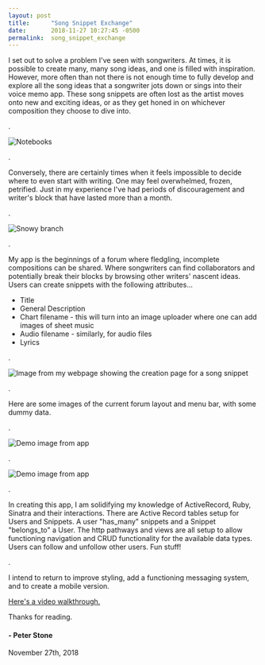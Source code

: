 ```yaml
---
layout: post
title:      "Song Snippet Exchange"
date:       2018-11-27 10:27:45 -0500
permalink:  song_snippet_exchange
---
```





I set out to solve a problem I've seen with songwriters. At times, it is possible to create many, many song ideas, and one is filled with inspiration. However, more often than not there is not enough time to fully develop and explore all the song ideas that a songwriter jots down or sings into their voice memo app. These song snippets are often lost as the artist moves onto new and exciting ideas, or as they get honed in on whichever composition they choose to dive into.


.
 
  
	 
![Notebooks](https://i.imgur.com/iwjtkYQ.jpg)



.



Conversely, there are certainly times when it feels impossible to decide where to even start with writing. One may feel overwhelmed, frozen, petrified. Just in my experience I've had periods of discouragement and writer's block that have lasted more than a month.


.



![Snowy branch](https://i.imgur.com/2m0O1sc.jpg)


.



My app is the beginnings of a forum where fledgling, incomplete compositions can be shared. Where songwriters can find collaborators and potentially break their blocks by browsing other writers' nascent ideas. Users can create snippets with the following attributes...
* Title
* General Description
* Chart filename - this will turn into an image uploader where one can add images of sheet music
* Audio filename - similarly, for audio files
* Lyrics

.

![Image from my webpage showing the creation page for a song snippet](https://i.imgur.com/qEnaA5M.png)


.


Here are some images of the current forum layout and menu bar, with some dummy data.


.





![Demo image from app](https://i.imgur.com/hUBSMhN.png)


.


![Demo image from app](https://i.imgur.com/FHycqoL.png)


.



In creating this app, I am solidifying my knowledge of ActiveRecord, Ruby, Sinatra and their interactions. There are Active Record tables setup for Users and Snippets. A user "has_many" snippets and a Snippet "belongs_to" a User. The http pathways and views are all setup to allow functioning navigation and CRUD functionality for the available data types. Users can follow and unfollow other users. Fun stuff!


.


I intend to return to improve styling, add a functioning messaging system, and to create a mobile version. 

[Here's a video walkthrough.](https://youtu.be/zaqJIufcCss)


Thanks for reading.

#### - Peter Stone
November 27th, 2018
